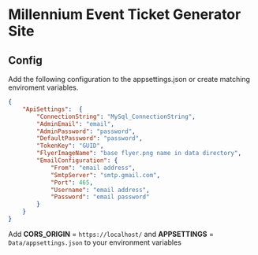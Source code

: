 # Millennium Event Ticket Generator Site

## Config

Add the following configuration to the appsettings.json or create matching enviroment variables.

```json
{
    "ApiSettings":  {
        "ConnectionString": "MySql_ConnectionString",
        "AdminEmail": "email",
        "AdminPassword": "password",
        "DefaultPassword": "password",
        "TokenKey": "GUID",
        "FlyerImageName": "base flyer.png name in data directory",
        "EmailConfiguration": {
            "From": "email address",
            "SmtpServer": "smtp.gmail.com",
            "Port": 465,
            "Username": "email address",
            "Password": "email password"
        }
    }
}
```

Add **CORS_ORIGIN** = ```https://localhost/``` and **APPSETTINGS** = ```Data/appsettings.json``` to your environment variables
